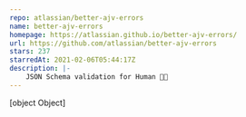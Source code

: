 ```yaml
---
repo: atlassian/better-ajv-errors
name: better-ajv-errors
homepage: https://atlassian.github.io/better-ajv-errors/
url: https://github.com/atlassian/better-ajv-errors
stars: 237
starredAt: 2021-02-06T05:44:17Z
description: |-
    JSON Schema validation for Human 👨‍🎤
---
```


[object Object]
